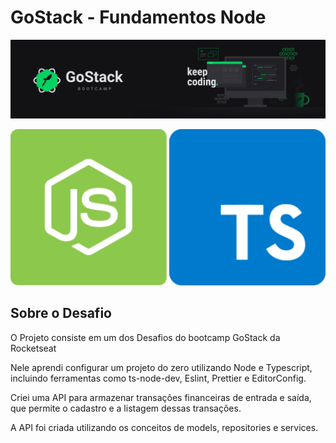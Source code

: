 # GoStack - Fundamentos Node

<p align="center">
 <img alt="GoStack" src="https://github.com/Adelblande/rocketseat-education-gostack-template-fundamentos-node/blob/master/assets/gostack.png">
</p>
<p align="center">
 <img alt="Node" src="https://github.com/Adelblande/rocketseat-education-gostack-template-fundamentos-node/blob/master/assets/nodejs.svg" width="250">
 <img alt="TypeScript" src="https://github.com/Adelblande/rocketseat-education-gostack-template-fundamentos-node/blob/master/assets/typescript.svg" width="250">
</p>

## Sobre o Desafio

O Projeto consiste em um dos Desafios do bootcamp GoStack da Rocketseat

Nele aprendi configurar um projeto do zero utilizando Node e Typescript, incluindo ferramentas como ts-node-dev, Eslint, Prettier e EditorConfig.

Criei uma API para armazenar transações financeiras de entrada e saída, que permite o cadastro e a listagem dessas transações.

A API foi criada utilizando os conceitos de models, repositories e services.


